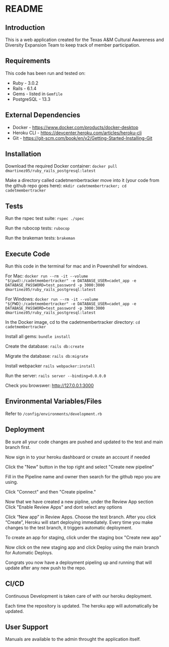 # README


## Introduction
This is a web application created for the Texas A&M Cultural Awareness and Diversity Expansion Team to keep track of member participation.


## Requirements
This code has been run and tested on:
- Ruby - 3.0.2
- Rails - 6.1.4
- Gems - listed in <code>Gemfile</code>
- PostgreSQL - 13.3


## External Dependencies
- Docker - https://www.docker.com/products/docker-desktop
- Heroku CLI - https://devcenter.heroku.com/articles/heroku-cli
- Git - https://git-scm.com/book/en/v2/Getting-Started-Installing-Git


## Installation

Download the required Docker container:
<code>docker pull dmartinez05/ruby_rails_postgresql:latest</code>

Make a directory called cadetmembertracker move into it (your code from the github repo goes here):
<code>mkdir cadetmembertracker; cd cadetmembertracker</code>


## Tests

Run the rspec test suite: <code>rspec ./spec</code>

Run the rubocop tests: <code>rubocop</code>

Run the brakeman tests: <code>brakeman</code>


## Execute Code

Run this code in the terminal for mac and in Powershell for windows.

For Mac:
<code>docker run --rm -it --volume "$(pwd):/cadetmembertracker" -e DATABASE_USER=cadet_app -e DATABASE_PASSWORD=test_password -p 3000:3000 dmartinez05/ruby_rails_postgresql:latest</code>

For Windows:
<code>docker run --rm -it --volume "${PWD}:/cadetmembertracker" -e DATABASE_USER=cadet_app -e DATABASE_PASSWORD=test_password -p 3000:3000 dmartinez05/ruby_rails_postgresql:latest</code>


In the Docker image, cd to the cadetmembertracker directory:
<code>cd cadetmembertracker</code>

Install all gems:
<code>bundle install</code>

Create the database:
<code>rails db:create</code>

Migrate the database:
<code>rails db:migrate</code>

Install webpacker
<code>rails webpacker:install</code>

Run the server:
<code>rails server --binding=0.0.0.0</code>

Check you browswer:
http://127.0.0.1:3000


## Environmental Variables/Files

Refer to <code>/config/environments/development.rb</code>


## Deployment

Be sure all your code changes are pushed and updated to the test and main branch first.

Now sign in to your heroku dashboard or create an account if needed

Click the "New" button in the top right and select "Create new pipeline"

Fill in the Pipeline name and owner then search for the github repo you are using.

Click "Connect" and then "Create pipeline."

Now that we have created a new pipline, under the Review App section Click "Enable Review Apps" and dont select any options

Click “New app” in Review Apps. Choose the test branch. After you click “Create”, Heroku will start deploying immediately. Every time you make changes to the test branch, it triggers automatic deployment.

To create an app for staging, click under the staging box "Create new app"

Now click on the new staging app and click Deploy using the main branch for Automatic Deploys.

Congrats you now have a deployment pipeling up and running that will update after any new push to the repo.


## CI/CD

Continuous Development is taken care of with our heroku deployment.

Each time the repository is updated. The heroku app will automatically be updated.

## User Support

Manuals are available to the admin throught the application itself.
